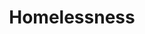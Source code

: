 ---
pid: ch657
title: Homelessness
location_transcription: Anywhere
coordinates: "[-75.162886149846, 39.952773674586]"
zipcode: 
gen_neighborhood: 
neighborhood: 
outside_phl: 
age: '82'
age_range: 70+
instagram: 
image_file_name: ch_657.jpg
proposal_transcription: An older person (mother time) hunched over, cold, tired and
  hungry. Needing a place to go. Needing a home.
topic: Class Structure
topic_summary: '0'
type: Other No Form
keywords_other: Homeless
credit: Margie
image_labels: 
twitter: 
facebook: 
permalink: "/monuments/ch657/"
layout: item-page
---